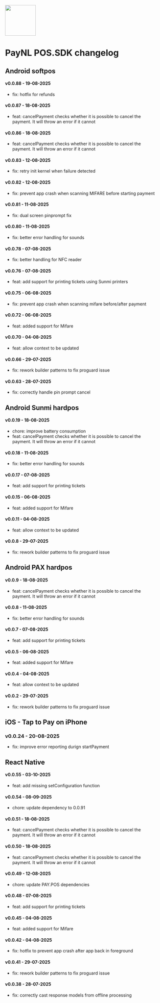 <img src="https://www.pay.nl/uploads/1/brands/main_logo.png" width="100px"/>

# PayNL POS.SDK changelog

## Android softpos

#### v0.0.88 - 19-08-2025

- fix: hotfix for refunds

#### v0.0.87 - 18-08-2025

- feat: cancelPayment checks whether it is possible to cancel the payment. It will throw an error if it cannot

#### v0.0.86 - 18-08-2025

- feat: cancelPayment checks whether it is possible to cancel the payment. It will throw an error if it cannot

#### v0.0.83 - 12-08-2025

- fix: retry init kernel when failure detected

#### v0.0.82 - 12-08-2025

- fix: prevent app crash when scanning MIFARE before starting payment

#### v0.0.81 - 11-08-2025

- fix: dual screen pinprompt fix

#### v0.0.80 - 11-08-2025

- fix: better error handling for sounds

#### v0.0.78 - 07-08-2025

- fix: better handling for NFC reader

#### v0.0.76 - 07-08-2025

- feat: add support for printing tickets using Sunmi printers

#### v0.0.75 - 06-08-2025

- fix: prevent app crash when scanning mifare before/after payment

#### v0.0.72 - 06-08-2025

- feat: added support for Mifare

#### v0.0.70 - 04-08-2025

- feat: allow context to be updated

#### v0.0.66 - 29-07-2025

- fix: rework builder patterns to fix proguard issue

#### v0.0.63 - 28-07-2025

- fix: correctly handle pin prompt cancel

## Android Sunmi hardpos

#### v0.0.19 - 18-08-2025

- chore: improve battery consumption
- feat: cancelPayment checks whether it is possible to cancel the payment. It will throw an error if it cannot

#### v0.0.18 - 11-08-2025

- fix: better error handling for sounds

#### v0.0.17 - 07-08-2025

- feat: add support for printing tickets

#### v0.0.15 - 06-08-2025

- feat: added support for Mifare

#### v0.0.11 - 04-08-2025

- feat: allow context to be updated

#### v0.0.8 - 29-07-2025

- fix: rework builder patterns to fix proguard issue

## Android PAX hardpos

#### v0.0.9 - 18-08-2025

- feat: cancelPayment checks whether it is possible to cancel the payment. It will throw an error if it cannot

#### v0.0.8 - 11-08-2025

- fix: better error handling for sounds

#### v0.0.7 - 07-08-2025

- feat: add support for printing tickets

#### v0.0.5 - 06-08-2025

- feat: added support for Mifare

#### v0.0.4 - 04-08-2025

- feat: allow context to be updated

#### v0.0.2 - 29-07-2025

- fix: rework builder patterns to fix proguard issue

## iOS - Tap to Pay on iPhone

### v0.0.24 - 20-08-2025

- fix: improve error reporting durign startPayment

## React Native

#### v0.0.55 - 03-10-2025

- feat: add missing setConfiguration function

#### v0.0.54 - 08-09-2025

- chore: update dependency to 0.0.91

#### v0.0.51 - 18-08-2025

- feat: cancelPayment checks whether it is possible to cancel the payment. It will throw an error if it cannot

#### v0.0.50 - 18-08-2025

- feat: cancelPayment checks whether it is possible to cancel the payment. It will throw an error if it cannot

#### v0.0.49 - 12-08-2025

- chore: update PAY.POS dependencies

#### v0.0.48 - 07-08-2025

- feat: add support for printing tickets

#### v0.0.45 - 04-08-2025

- feat: added support for Mifare

#### v0.0.42 - 04-08-2025

- fix: hotfix to prevent app crash after app back in foreground

#### v0.0.41 - 29-07-2025

- fix: rework builder patterns to fix proguard issue

#### v0.0.38 - 28-07-2025

- fix: correctly cast response models from offline processing
